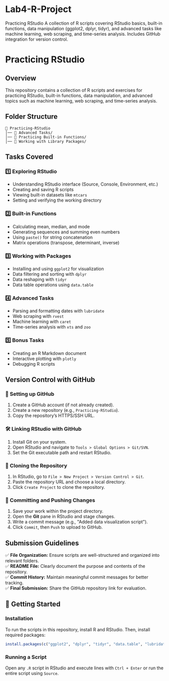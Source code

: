 # Lab4-R-Project
Practicing RStudio A collection of R scripts covering RStudio basics, built-in functions, data manipulation (ggplot2, dplyr, tidyr), and advanced tasks like machine learning, web scraping, and time-series analysis. Includes GitHub integration for version control.

# Practicing RStudio

## Overview
This repository contains a collection of R scripts and exercises for practicing RStudio, built-in functions, data manipulation, and advanced topics such as machine learning, web scraping, and time-series analysis.

## Folder Structure
```
📂 Practicing-RStudio
│── 📂 Advanced Tasks/          
│── 📂 Practicing Built-in Functions/
│── 📂 Working with Library Packages/           
```

## Tasks Covered
### 1️⃣ Exploring RStudio
- Understanding RStudio interface (Source, Console, Environment, etc.)
- Creating and saving R scripts
- Viewing built-in datasets like `mtcars`
- Setting and verifying the working directory

### 2️⃣ Built-in Functions
- Calculating mean, median, and mode
- Generating sequences and summing even numbers
- Using `paste()` for string concatenation
- Matrix operations (transpose, determinant, inverse)

### 3️⃣ Working with Packages
- Installing and using `ggplot2` for visualization
- Data filtering and sorting with `dplyr`
- Data reshaping with `tidyr`
- Data table operations using `data.table`

### 4️⃣ Advanced Tasks
- Parsing and formatting dates with `lubridate`
- Web scraping with `rvest`
- Machine learning with `caret`
- Time-series analysis with `xts` and `zoo`

### 5️⃣ Bonus Tasks
- Creating an R Markdown document
- Interactive plotting with `plotly`
- Debugging R scripts

## Version Control with GitHub
### 🔗 Setting up GitHub
1. Create a GitHub account (if not already created).
2. Create a new repository (e.g., `Practicing-RStudio`).
3. Copy the repository’s HTTPS/SSH URL.

### 🛠 Linking RStudio with GitHub
1. Install Git on your system.
2. Open RStudio and navigate to `Tools > Global Options > Git/SVN`.
3. Set the Git executable path and restart RStudio.

### 📂 Cloning the Repository
1. In RStudio, go to `File > New Project > Version Control > Git`.
2. Paste the repository URL and choose a local directory.
3. Click `Create Project` to clone the repository.

### 🔄 Committing and Pushing Changes
1. Save your work within the project directory.
2. Open the **Git** pane in RStudio and stage changes.
3. Write a commit message (e.g., "Added data visualization script").
4. Click `Commit`, then `Push` to upload to GitHub.

## Submission Guidelines
✅ **File Organization:** Ensure scripts are well-structured and organized into relevant folders.  
✅ **README File:** Clearly document the purpose and contents of the repository.  
✅ **Commit History:** Maintain meaningful commit messages for better tracking.  
✅ **Final Submission:** Share the GitHub repository link for evaluation.

## 🚀 Getting Started
### Installation
To run the scripts in this repository, install R and RStudio. Then, install required packages:
```r
install.packages(c("ggplot2", "dplyr", "tidyr", "data.table", "lubridate", "rvest", "caret", "xts", "zoo"))
```

### Running a Script
Open any `.R` script in RStudio and execute lines with `Ctrl + Enter` or run the entire script using `Source`.

